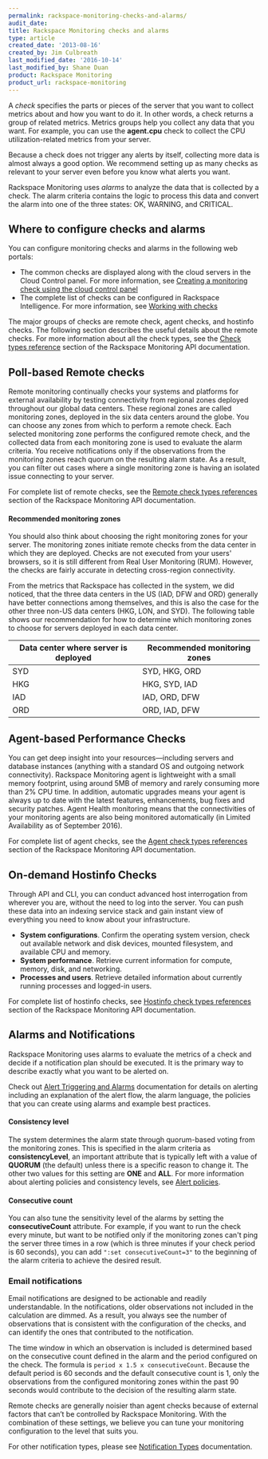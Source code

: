 ```yaml
---
permalink: rackspace-monitoring-checks-and-alarms/
audit_date:
title: Rackspace Monitoring checks and alarms
type: article
created_date: '2013-08-16'
created_by: Jim Culbreath
last_modified_date: '2016-10-14'
last_modified_by: Shane Duan
product: Rackspace Monitoring
product_url: rackspace-monitoring
---
```

A *check* specifies the parts or pieces of the server that you want to collect metrics about and how you want to do it. In other words, a check returns a group of related metrics. Metrics groups help you collect any data that you want. For example, you can use the **agent.cpu** check to collect the CPU utilization-related metrics from your server.

Because a check does not trigger any alerts by itself, collecting more data is almost always a good option. We recommend setting up as many checks as relevant to your server even before you know what alerts you want.

Rackspace Monitoring uses *alarms* to analyze the data that is collected by a check. The alarm criteria contains the logic to process this data and convert the alarm into one of the three states: OK, WARNING, and CRITICAL.

## Where to configure checks and alarms

You can configure monitoring checks and alarms in the following web portals:

- The common checks are displayed along with the cloud servers in the Cloud Control panel.  For more information, see [Creating a monitoring check using the cloud control panel](https://support.rackspace.com/how-to/creating-a-monitoring-check-using-the-cloud-control-panel/)
- The complete list of checks can be configured in Rackspace Intelligence. For more information, see [Working with checks](https://support.rackspace.com/how-to/working-with-checks/)

The major groups of checks are remote check, agent checks, and hostinfo checks. The following section describes the useful details about the remote checks. For more information about all the check types, see the [Check types reference](https://developer.rackspace.com/docs/rackspace-monitoring/v1/tech-ref-info/check-type-reference/) section of the Rackspace Monitoring API documentation.

## Poll-based Remote checks

Remote monitoring continually checks your systems and platforms for external availability by testing connectivity from regional zones deployed throughout our global data centers. These regional zones are called monitoring zones, deployed in the six data centers around the globe. You can choose any zones from which to perform a remote check. Each selected monitoring zone performs the configured remote check, and the collected data from each monitoring zone is used to evaluate the alarm criteria. You receive notifications only if the observations from the monitoring zones reach quorum on the resulting alarm state. As a result, you can filter out cases where a single monitoring zone is having an isolated issue connecting to your server.

For complete list of remote checks, see the [Remote check types references](https://developer.rackspace.com/docs/rackspace-monitoring/v1/tech-ref-info/check-type-reference/#remote-check-type-ref) section of the Rackspace Monitoring API documentation.

#### Recommended monitoring zones

You should also think about choosing the right monitoring zones for your server. The monitoring zones initiate remote checks from the data center in which they are deployed. Checks are not executed from your users' browsers, so it is still different from Real User Monitoring (RUM). However, the checks are fairly accurate in detecting cross-region connectivity.

From the metrics that Rackspace has collected in the system, we did noticed, that the three data centers in the US (IAD, DFW and ORD) generally have better connections among themselves, and this is also the case for the other three non-US data centers (HKG, LON, and SYD). The following table shows our recommendation for how to determine which monitoring zones to choose for servers deployed in each data center.

| Data center where server is deployed | Recommended monitoring zones |
| --- | --- |
| SYD | SYD, HKG, ORD |
| HKG | HKG, SYD, IAD |
| IAD | IAD, ORD, DFW |
| ORD | ORD, IAD, DFW |

## Agent-based Performance Checks
You can get deep insight into your resources—including servers and database instances (anything with a standard OS and outgoing network connectivity). Rackspace Monitoring agent is lightweight with a small memory footprint, using around 5MB of memory and rarely consuming more than 2% CPU time.  In addition, automatic upgrades means your agent is always up to date with the latest features, enhancements, bug fixes and security patches.  Agent Health monitoring means that the connectivities of your monitoring agents are also being monitored automatically (in Limited Availability as of September 2016).

For complete list of agent checks, see the [Agent check types references](https://developer.rackspace.com/docs/rackspace-monitoring/v1/tech-ref-info/check-type-reference/#agent-check-types) section of the Rackspace Monitoring API documentation.

## On-demand Hostinfo Checks
Through API and CLI, you can conduct advanced host interrogation from wherever you are, without the need to log into the server. You can push these data into an indexing service stack and gain instant view of everything you need to know about your infrastructure.

* **System configurations**. Confirm the operating system version, check out available network and disk devices, mounted filesystem, and available CPU and memory.
* **System performance**. Retrieve current information for compute, memory, disk, and networking.
* **Processes and users**. Retrieve detailed information about currently running processes and logged-in users.

For complete list of hostinfo checks, see [Hostinfo check types references](https://developer.rackspace.com/docs/rackspace-monitoring/v1/tech-ref-info/check-type-reference/#hostinfo-checks) section of the Rackspace Monitoring API documentation.

## Alarms and Notifications
Rackspace Monitoring uses alarms to evaluate the metrics of a check and decide if a notification plan should be executed. It is the primary way to describe exactly what you want to be alerted on.

Check out [Alert Triggering and Alarms](https://developer.rackspace.com/docs/rackspace-monitoring/v1/tech-ref-info/alert-triggers-and-alarms/) documentation for details on alerting including an explanation of the alert flow, the alarm language, the policies that you can create using alarms and example best practices. 

#### Consistency level

The system determines the alarm state through quorum-based voting from the monitoring zones. This is specified in the alarm criteria as **consistencyLevel**, an important attribute that is typically left with a value of **QUORUM** (the default) unless there is a specific reason to change it. The other two values for this setting are **ONE** and **ALL**. For more information about alerting policies and consistency levels, see [Alert policies](https://developer.rackspace.com/docs/rackspace-monitoring/v1/tech-ref-info/alert-triggers-and-alarms/#alert-policies).

#### Consecutive count

You can also tune the sensitivity level of the alarms by setting the **consecutiveCount** attribute. For example, if you want to run the check every minute, but want to be notified only if the monitoring zones can't ping the server three times in a row (which is three minutes if your check period is 60 seconds), you can add `":set consecutiveCount=3"` to the beginning of the alarm criteria to achieve the desired result.

### Email notifications

Email notifications are designed to be actionable and readily understandable. In the notifications, older observations not included in the calculation are dimmed. As a result, you always see the number of observations that is consistent with the configuration of the checks, and can identify the ones that contributed to the notification.

The time window in which an observation is included is determined based on the consecutive count defined in the alarm and the period configured on the check. The formula is `period x 1.5 x consecutiveCount`. Because the default period is 60 seconds and the default consecutive count is 1, only the observations from the configured monitoring zones within the past 90 seconds would contribute to the decision of the resulting alarm state.

Remote checks are generally noisier than agent checks because of external factors that can’t be controlled by Rackspace Monitoring. With the combination of these settings, we believe you can tune your monitoring configuration to the level that suits you.

For other notification types, please see [Notification Types](https://developer.rackspace.com/docs/rackspace-monitoring/v1/api-reference/notification-type-operations/) documentation.
